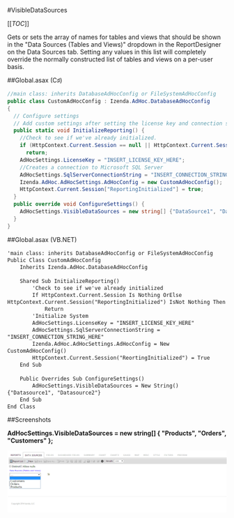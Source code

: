 #VisibleDataSources

[[_TOC_]]

Gets or sets the array of names for tables and views that should be shown in the "Data Sources (Tables and Views)" dropdown in the ReportDesigner on the Data Sources tab. Setting any values in this list will completely override the normally constructed list of tables and views on a per-user basis.

##Global.asax (C♯)
```csharp
//main class: inherits DatabaseAdHocConfig or FileSystemAdHocConfig
public class CustomAdHocConfig : Izenda.AdHoc.DatabaseAdHocConfig
{
  // Configure settings
  // Add custom settings after setting the license key and connection string by overriding the ConfigureSettings() method
  public static void InitializeReporting() {
    //Check to see if we've already initialized.
    if (HttpContext.Current.Session == null || HttpContext.Current.Session["ReportingInitialized"] != null)
      return;
    AdHocSettings.LicenseKey = "INSERT_LICENSE_KEY_HERE";
    //Creates a connection to Microsoft SQL Server
    AdHocSettings.SqlServerConnectionString = "INSERT_CONNECTION_STRING_HERE";
    Izenda.AdHoc.AdHocSettings.AdHocConfig = new CustomAdHocConfig();
    HttpContext.Current.Session["ReportingInitialized"] = true;
  }
  public override void ConfigureSettings() {
    AdHocSettings.VisibleDataSources = new string[] {"DataSource1", "DataSource2"};
  }
}
```

##Global.asax (VB.NET)

```visualbasic
'main class: inherits DatabaseAdHocConfig or FileSystemAdHocConfig
Public Class CustomAdHocConfig
    Inherits Izenda.AdHoc.DatabaseAdHocConfig

    Shared Sub InitializeReporting()
        'Check to see if we've already initialized
        If HttpContext.Current.Session Is Nothing OrElse HttpContext.Current.Session("ReportingInitialized") IsNot Nothing Then
            Return
        'Initialize System
        AdHocSettings.LicenseKey = "INSERT_LICENSE_KEY_HERE"
        AdHocSettings.SqlServerConnectionString = "INSERT_CONNECTION_STRING_HERE"
        Izenda.AdHoc.AdHocSettings.AdHocConfig = New CustomAdHocConfig()
        HttpContext.Current.Session("ReortingInitialized") = True
    End Sub

    Public Overrides Sub ConfigureSettings()
        AdHocSettings.VisibleDataSources = New String() {"Datasource1", "Datasource2"}
    End Sub
End Class
```

##Screenshots

**AdHocSettings.VisibleDataSources = new string[] { "Products", "Orders", "Customers" };**

![VisibleDataSources = new string[] {"Products", "Orders", "Customers" };](/API/CodeSamples/VisibleDataSources/VisibleDataSources.png)